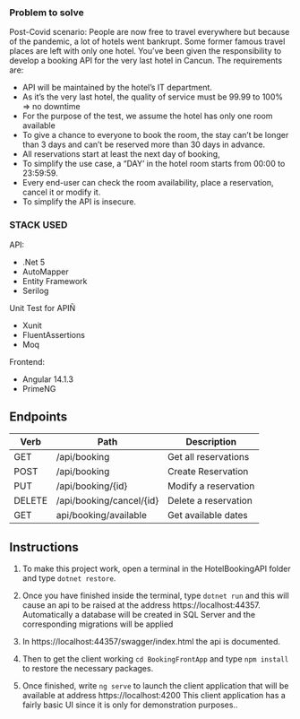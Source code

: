 ### Problem to solve

Post-Covid scenario:
People are now free to travel everywhere but because of the pandemic, a lot of hotels went bankrupt. Some former famous travel places are left with only one hotel.
You’ve been given the responsibility to develop a booking API for the very last hotel in Cancun.
The requirements are:
- API will be maintained by the hotel’s IT department.
- As it’s the very last hotel, the quality of service must be 99.99 to 100% => no downtime
- For the purpose of the test, we assume the hotel has only one room available
- To give a chance to everyone to book the room, the stay can’t be longer than 3 days and can’t be reserved more than 30 days in advance.
- All reservations start at least the next day of booking,
- To simplify the use case, a “DAY’ in the hotel room starts from 00:00 to 23:59:59.
- Every end-user can check the room availability, place a reservation, cancel it or modify it.
- To simplify the API is insecure.

### STACK USED

API:
- .Net 5
- AutoMapper
- Entity Framework
- Serilog

Unit Test for APIÑ
- Xunit
- FluentAssertions
- Moq

Frontend:
- Angular 14.1.3
- PrimeNG

## Endpoints
| Verb |  Path                  | Description                 |
| ---- | ---------------------- | --------------------------- |
| GET  | /api/booking           | Get all reservations |
| POST | /api/booking           | Create Reservation |
| PUT  | /api/booking/{id}      | Modify a reservation |
| DELETE | /api/booking/cancel/{id} | Delete a reservation |
| GET  | api/booking/available  | Get available dates |

## Instructions

1. To make this project work, open a terminal in the HotelBookingAPI folder and type `dotnet restore`. 

2. Once you have finished inside the terminal, type `dotnet run` and this will cause an api to be raised at the address https://localhost:44357. Automatically a database will be created in SQL Server and the corresponding migrations will be applied

3. In https://localhost:44357/swagger/index.html the api is documented.

4. Then to get the client working `cd BookingFrontApp` and type `npm install` to restore the necessary packages. 

5. Once finished, write `ng serve` to launch the client application that will be available at address https://localhost:4200 This client application has a fairly basic UI since it is only for demonstration purposes..



